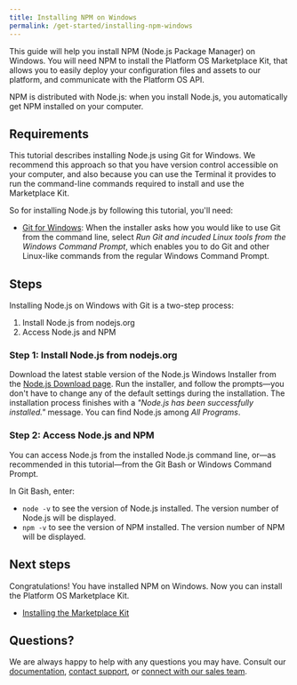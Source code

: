```yaml
---
title: Installing NPM on Windows
permalink: /get-started/installing-npm-windows
---
```


This guide will help you install NPM (Node.js Package Manager) on Windows.
You will need NPM to install the Platform OS Marketplace Kit, that allows you to easily deploy your configuration files and assets to our platform, and communicate with the Platform OS API.

NPM is distributed with Node.js: when you install Node.js, you automatically get NPM installed on your computer.

## Requirements

This tutorial describes installing Node.js using Git for Windows. We recommend this approach so that you have version control accessible on your computer, and also because you can use the Terminal it provides to run the command-line commands required to install and use the Marketplace Kit.

So for installing Node.js by following this tutorial, you'll need:

* [Git for Windows](https://git-scm.com/download/win): When the installer asks how you would like to use Git from the command line, select _Run Git and incuded Linux tools from the Windows Command Prompt_, which enables you to do Git and other Linux-like commands from the regular Windows Command Prompt.

## Steps

Installing Node.js on Windows with Git is a two-step process:

1.  Install Node.js from nodejs.org
2.  Access Node.js and NPM

### Step 1: Install Node.js from nodejs.org

Download the latest stable version of the Node.js Windows Installer from the [Node.js Download page](https://nodejs.org/en/download/). Run the installer, and follow the prompts—you don't have to change any of the default settings during the installation. The installation process finishes with a _"Node.js has been successfully installed."_ message.
You can find Node.js among _All Programs_.

### Step 2: Access Node.js and NPM

You can access Node.js from the installed Node.js command line, or—as recommended in this tutorial—from the Git Bash or Windows Command Prompt.

In Git Bash, enter:

* `node -v` to see the version of Node.js installed. The version number of Node.js will be displayed.
* `npm -v` to see the version of NPM installed. The version number of NPM will be displayed.

## Next steps

Congratulations! You have installed NPM on Windows. Now you can install the Platform OS Marketplace Kit.

* [Installing the Marketplace Kit]()

## Questions?

We are always happy to help with any questions you may have. Consult our [documentation](), [contact support](), or [connect with our sales team]().

